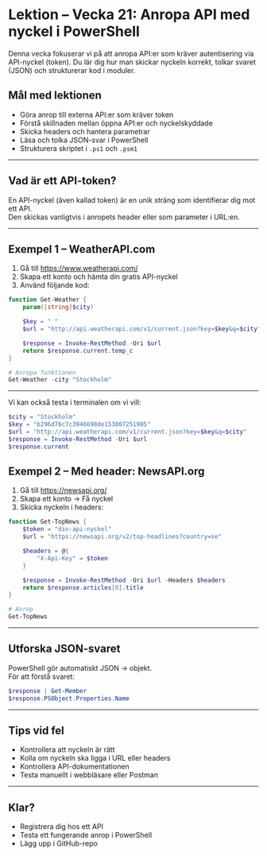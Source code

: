 # Lektion – Vecka 21: Anropa API med nyckel i PowerShell

Denna vecka fokuserar vi på att anropa API:er som kräver autentisering via API-nyckel (token). Du lär dig hur man skickar nyckeln korrekt, tolkar svaret (JSON) och strukturerar kod i moduler.

## Mål med lektionen

- Göra anrop till externa API:er som kräver token
- Förstå skillnaden mellan öppna API:er och nyckelskyddade
- Skicka headers och hantera parametrar
- Läsa och tolka JSON-svar i PowerShell
- Strukturera skriptet i `.ps1` och `.psm1`

---

## Vad är ett API-token?

En API-nyckel (även kallad token) är en unik sträng som identifierar dig mot ett API.  
Den skickas vanligtvis i anropets header eller som parameter i URL:en.

---

## Exempel 1 – WeatherAPI.com

1. Gå till https://www.weatherapi.com/
2. Skapa ett konto och hämta din gratis API-nyckel
3. Använd följande kod:

```powershell
function Get-Weather {
    param([string]$city)

    $key = " "
    $url = "http://api.weatherapi.com/v1/current.json?key=$key&q=$city"

    $response = Invoke-RestMethod -Uri $url
    return $response.current.temp_c
}

# Anropa funktionen
Get-Weather -city "Stockholm"
```

---

Vi kan också testa i terminalen om vi vill:
```powershell
$city = "Stockholm"
$key = "b296d76c7c3946698de153807251905"
$url = "http://api.weatherapi.com/v1/current.json?key=$key&q=$city"
$response = Invoke-RestMethod -Uri $url
$response.current
```

## Exempel 2 – Med header: NewsAPI.org

1. Gå till https://newsapi.org/
2. Skapa ett konto → Få nyckel
3. Skicka nyckeln i headers:

```powershell
function Get-TopNews {
    $token = "din-api-nyckel"
    $url = "https://newsapi.org/v2/top-headlines?country=se"

    $headers = @{
        "X-Api-Key" = $token
    }

    $response = Invoke-RestMethod -Uri $url -Headers $headers
    return $response.articles[0].title
}

# Anrop
Get-TopNews
```

---

## Utforska JSON-svaret

PowerShell gör automatiskt JSON → objekt.  
För att förstå svaret:

```powershell
$response | Get-Member
$response.PSObject.Properties.Name
```

---

## Tips vid fel

- Kontrollera att nyckeln är rätt
- Kolla om nyckeln ska ligga i URL eller headers
- Kontrollera API-dokumentationen
- Testa manuellt i webbläsare eller Postman

---

## Klar?

- Registrera dig hos ett API
- Testa ett fungerande anrop i PowerShell
- Lägg upp i GitHub-repo
